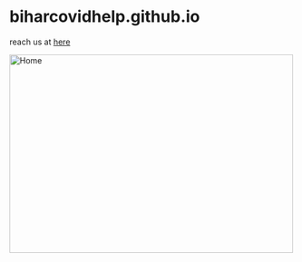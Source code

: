 # biharcovidhelp.github.io
reach us at <a href="https://biharcovidhelp.github.io" target="_blank">here</a>


  <img alt="Home" src="https://github.com/smaxiso/biharcovidhelp/blob/main/images/ss/home.png?raw=true" width="500" height="350" />
